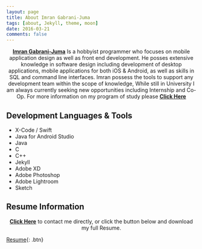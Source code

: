 ```yaml
---
layout: page
title: About Imran Gabrani-Juma
tags: [about, Jekyll, theme, moon]
date: 2016-03-21
comments: false
---
```


<center><a href="https://www.linkedin.com/in/imran-juma-939173129/"><b>Imran Gabrani-Juma</b></a> Is a hobbyist programmer who focuses on mobile application design as well as front end development. He posses extensive knowledge in software design including development of desktop applications, mobile applications for both iOS & Android, as well as skills in SQL and command line interfaces. Imran possess the tools to support any development team within the scope of knowledge, While still in University I am always currently seeking new opportunities including Internship and Co-Op. For more information on my program of study please <a href="https://www.linkedin.com/in/imran-juma-939173129/"><b>Click Here</b></a> </center>


## Development Languages & Tools
* X-Code / Swift
* Java for Android Studio
* Java
* C
* C++
* Jekyll
* Adobe XD
* Adobe Photoshop
* Adobe Lightroom
* Sketch

## Resume Information

<center><a href="https://www.linkedin.com/in/imran-juma-939173129/"><b>Click Here</b></a> to contact me directly, or click the button below and download my full Resume.</center>

[Resume](https://drive.google.com/file/d/19w_rXBwo4_NmAZ033eFC_iXMr30HH9M5/view?usp=sharing){: .btn}
